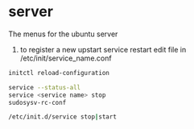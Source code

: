 # server
The menus for the ubuntu server

1) to register a new upstart service restart
edit file in /etc/init/service_name.conf

```bash
initctl reload-configuration

service --status-all
service <service name> stop
sudosysv-rc-conf

/etc/init.d/service stop|start
```